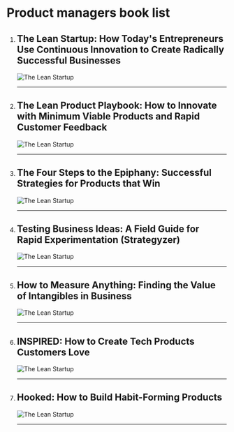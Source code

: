 # Product managers book list

1. ## **The Lean Startup**: How Today's Entrepreneurs Use Continuous Innovation to Create Radically Successful Businesses
    ![The Lean Startup](/imgs/the-lean-startup.jpg)
    
    ---

1. ## **The Lean Product Playbook**: How to Innovate with Minimum Viable Products and Rapid Customer Feedback
    ![The Lean Startup](/imgs/the-lean-product-playbook.jpg)

    ---

1. ## **The Four Steps to the Epiphany**: Successful Strategies for Products that Win
    ![The Lean Startup](/imgs/the-four-step-to-epiphany.jpg)

    ---

1. ## **Testing Business Ideas**: A Field Guide for Rapid Experimentation (Strategyzer)
    ![The Lean Startup](/imgs/testing-business-ideas.jpg)

    ---

1. ## **How to Measure Anything**: Finding the Value of Intangibles in Business
    ![The Lean Startup](/imgs/how-to-measure-anything.jpg)

    ---

1. ## **INSPIRED**: How to Create Tech Products Customers Love
    ![The Lean Startup](/imgs/inspired.jpg)

    ---

1. ## **Hooked**: How to Build Habit-Forming Products
    ![The Lean Startup](/imgs/hooked.jpg)

    ---


